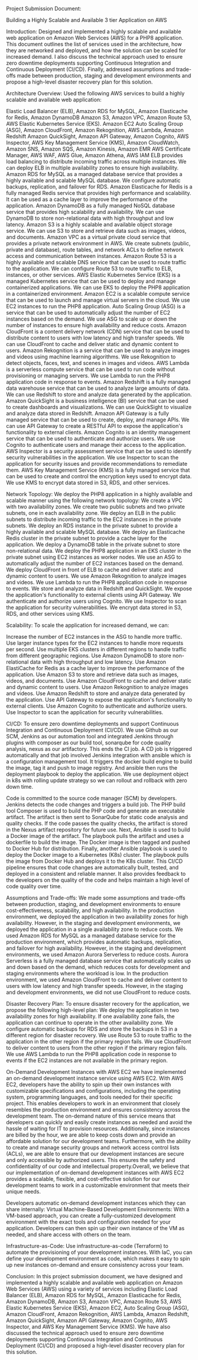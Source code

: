 Project Submission Document: 

Building a Highly Scalable and Available 3 tier Application on AWS

Introduction:
Designed and implemented a highly scalable and available web application on Amazon Web Services (AWS) for a PHP8 application. This document outlines the list of services used in the architecture, how they are networked and deployed, and how the solution can be scaled for increased demand. I also discuss the technical approach used to ensure zero downtime deployments supporting Continuous Integration and Continuous Deployment (CI/CD). Finally, addressed assumptions and trade-offs made between production, staging and development environments and propose a high-level disaster recovery plan for this solution.

Architecture Overview:
Used the following AWS services to build a highly scalable and available web application:

Elastic Load Balancer (ELB), Amazon RDS for MySQL, Amazon Elasticache for Redis, Amazon DynamoDB
Amazon S3, Amazon VPC, Amazon Route 53, AWS Elastic Kubernetes Service (EKS). Amazon EC2
Auto Scaling Group (ASG), Amazon CloudFront, Amazon Rekognition, AWS Lambda, Amazon Redshift
Amazon QuickSight, Amazon API Gateway, Amazon Cognito, AWS Inspector, AWS Key Management Service (KMS),  Amazon CloudWatch, Amazon SNS, Amazon SQS, Amazon Kinesis, Amazon EMR
AWS Certificate Manager, AWS WAF, AWS Glue, Amazon Athena, AWS IAM
ELB provides load balancing to distribute incoming traffic across multiple instances. We can deploy ELB in multiple availability zones to ensure high availability. 
Amazon RDS for MySQL as a managed database service that provides a highly available and scalable MySQL database. We configure automatic backups, replication, and failover for RDS. 
Amazon Elasticache for Redis is a fully managed Redis service that provides high performance and scalability. It can be used as a cache layer to improve the performance of the application. 
Amazon DynamoDB as a fully managed NoSQL database service that provides high scalability and availability. We can use DynamoDB to store non-relational data with high throughput and low latency.
 Amazon S3 is a highly scalable and available object storage service. We can use S3 to store and retrieve data such as images, videos, and documents.
Amazon VPC as a virtual private cloud service that provides a private network environment in AWS. We create subnets (public, private and database), route tables, and network ACLs to define network access and communication between instances. 
Amazon Route 53 is a highly available and scalable DNS service that can be used to route traffic to the application. We can configure Route 53 to route traffic to ELB, instances, or other services.
AWS Elastic Kubernetes Service (EKS) is a managed Kubernetes service that can be used to deploy and manage containerized applications. We can use EKS to deploy the PHP8 application in a containerized environment. 
Amazon EC2 is a scalable compute service that can be used to launch and manage virtual servers in the cloud. We use EC2 instances to run the PHP8 application.
Auto Scaling Group (ASG) is a service that can be used to automatically adjust the number of EC2 instances based on the demand. We use ASG to scale up or down the number of instances to ensure high availability and reduce costs. 
Amazon CloudFront is a content delivery network (CDN) service that can be used to distribute content to users with low latency and high transfer speeds. We can use CloudFront to cache and deliver static and dynamic content to users.
Amazon Rekognition is a service that can be used to analyze images and videos using machine learning algorithms. We use Rekognition to detect objects, faces, text, and scenes in images and videos. 
AWS Lambda is a serverless compute service that can be used to run code without provisioning or managing servers. We use Lambda to run the PHP8 application code in response to events.
Amazon Redshift is a fully managed data warehouse service that can be used to analyze large amounts of data. We can use Redshift to store and analyze data generated by the application.
Amazon QuickSight is a business intelligence (BI) service that can be used to create dashboards and visualizations. We can use QuickSight to visualize and analyze data stored in Redshift.
Amazon API Gateway is a fully managed service that can be used to create, deploy, and manage APIs. We can use API Gateway to create a RESTful API to expose the application's functionality to external clients.
Amazon Cognito is an identity management service that can be used to authenticate and authorize users. We use Cognito to authenticate users and manage their access to the application.
AWS Inspector is a security assessment service that can be used to identify security vulnerabilities in the application. We use Inspector to scan the application for security issues and provide recommendations to remediate them. 
AWS Key Management Service (KMS) is a fully managed service that can be used to create and control the encryption keys used to encrypt data. We use KMS to encrypt data stored in S3, RDS, and other services.

Network Topology:
We deploy the PHP8 application in a highly available and scalable manner using the following network topology:
We create a VPC with two availability zones.
We create two public subnets and two private subnets, one in each availability zone.
We deploy an ELB in the public subnets to distribute incoming traffic to the EC2 instances in the private subnets.
We deploy an RDS instance in the private subnet to provide a highly available and scalable MySQL database.
We deploy an Elasticache Redis cluster in the private subnet to provide a cache layer for the application.
We deploy a DynamoDB table in the private subnet to store non-relational data.
We deploy the PHP8 application in an EKS cluster in the private subnet using EC2 instances as worker nodes.
We use an ASG to automatically adjust the number of EC2 instances based on the demand.
We deploy CloudFront in front of ELB to cache and deliver static and dynamic content to users.
We use Amazon Rekognition to analyze images and videos.
We use Lambda to run the PHP8 application code in response to events.
We store and analyze data in Redshift and QuickSight.
We expose the application's functionality to external clients using API Gateway.
We authenticate and authorize users using Cognito.
We use Inspector to scan the application for security vulnerabilities.
We encrypt data stored in S3, RDS, and other services using KMS.

Scalability:
To scale the application for increased demand, we can:

Increase the number of EC2 instances in the ASG to handle more traffic.
Use larger instance types for the EC2 instances to handle more requests per second.
Use multiple EKS clusters in different regions to handle traffic from different geographic regions.
Use Amazon DynamoDB to store non-relational data with high throughput and low latency.
Use Amazon ElastiCache for Redis as a cache layer to improve the performance of the application.
Use Amazon S3 to store and retrieve data such as images, videos, and documents.
Use Amazon CloudFront to cache and deliver static and dynamic content to users.
Use Amazon Rekognition to analyze images and videos.
Use Amazon Redshift to store and analyze data generated by the application.
Use API Gateway to expose the application's functionality to external clients.
Use Amazon Cognito to authenticate and authorize users.
Use Inspector to scan the application for security vulnerabilities.


CI/CD:
To ensure zero downtime deployments and support Continuous Integration and Continuous Deployment (CI/CD).
We use Github as our SCM, Jenkins as our automation tool and integrated Jenkins through plugins with composer as our build tool, sonarqube for code quality analysis, nexus as our artifactory. This ends the CI job. 
A CD job is triggered automatically and that job involved Jenkins integration with ansible which is a configuration management tool. It triggers the docker build engine to build the image, tag it and push to image registry. And ansible then runs the deployment playbook to deploy the application.
We use deployment object in k8s with rolling update strategy so we can rollout and rollback with zero down time.


Code is committed to the source code manager (SCM) by developers. Jenkins detects the code changes and triggers a build job. The PHP build tool Composer is used to build the PHP code and generate an executable artifact. The artifact is then sent to SonarQube for static code analysis and quality checks. If the code passes the quality checks, the artifact is stored in the Nexus artifact repository for future use. Next, Ansible is used to build a Docker image of the artifact. The playbook pulls the artifact and uses a dockerfile to build the image. The Docker image is then tagged and pushed to Docker Hub for distribution. Finally, another Ansible playbook is used to deploy the Docker image to a Kubernetes (K8s) cluster. The playbook pulls the image from Docker Hub and deploys it to the K8s cluster.
This CI/CD pipeline ensures that code changes are automatically built, tested, and deployed in a consistent and reliable manner. It also provides feedback to the developers on the quality of the code and helps maintain a high level of code quality over time.

Assumptions and Trade-offs:
We made some assumptions and trade-offs between production, staging, and development environments to ensure cost-effectiveness, scalability, and high availability.
In the production environment, we deployed the application in two availability zones for high availability. However, in the staging and development environments, we deployed the application in a single availability zone to reduce costs.
We used Amazon RDS for MySQL as a managed database service for the production environment, which provides automatic backups, replication, and failover for high availability. However, in the staging and development environments, we used Amazon Aurora Serverless to reduce costs. Aurora Serverless is a fully managed database service that automatically scales up and down based on the demand, which reduces costs for development and staging environments where the workload is low.
In the production environment, we used Amazon CloudFront to cache and deliver content to users with low latency and high transfer speeds. However, in the staging and development environments, we did not use CloudFront to reduce costs.

Disaster Recovery Plan:
To ensure disaster recovery for the application, we propose the following high-level plan:
We deploy the application in two availability zones for high availability. If one availability zone fails, the application can continue to operate in the other availability zone. We configure automatic backups for RDS and store the backups in S3 in a different region for disaster recovery. We use Route 53 to route traffic to the application in the other region if the primary region fails. We use CloudFront to deliver content to users from the other region if the primary region fails. We use AWS Lambda to run the PHP8 application code in response to events if the EC2 instances are not available in the primary region.

On-Demand Development Instances with AWS EC2
we have implemented an on-demand development instance service using AWS EC2.
With AWS EC2, developers have the ability to spin up their own instances with customizable specifications and configurations, including the operating system, programming languages, and tools needed for their specific project. This enables developers to work in an environment that closely resembles the production environment and ensures consistency across the development team.
The on-demand nature of this service means that developers can quickly and easily create instances as needed and avoid the hassle of waiting for IT to provision resources. Additionally, since instances are billed by the hour, we are able to keep costs down and provide an affordable solution for our development teams.
Furthermore, with the ability to create and manage security groups and network access control lists (ACLs), we are able to ensure that our development instances are secure and only accessible by authorized users. This ensures the safety and confidentiality of our code and intellectual property.Overall, we believe that our implementation of on-demand development instances with AWS EC2 provides a scalable, flexible, and cost-effective solution for our development teams to work in a customizable environment that meets their unique needs.


Developers automatic on-demand development instances which they can share internally:
Virtual Machine-Based Development Environments: With a VM-based approach, you can create a fully-customized development environment with the exact tools and configuration needed for your application. Developers can then spin up their own instance of the VM as needed, and share access with others on the team.

Infrastructure-as-Code: Use infrastructure-as-code (Terraform) to automate the provisioning of your development instances. With IaC, you can define your development environment as code, which makes it easy to spin up new instances on-demand and ensure consistency across your team.



Conclusion:
In this project submission document, we have designed and implemented a highly scalable and available web application on Amazon Web Services (AWS) using a variety of services including Elastic Load Balancer (ELB), Amazon RDS for MySQL, Amazon Elasticache for Redis, Amazon DynamoDB, Amazon S3, Amazon VPC, Amazon Route 53, AWS Elastic Kubernetes Service (EKS), Amazon EC2, Auto Scaling Group (ASG), Amazon CloudFront, Amazon Rekognition, AWS Lambda, Amazon Redshift, Amazon QuickSight, Amazon API Gateway, Amazon Cognito, AWS Inspector, and AWS Key Management Service (KMS). We have also discussed the technical approach used to ensure zero downtime deployments supporting Continuous Integration and Continuous Deployment (CI/CD) and proposed a high-level disaster recovery plan for this solution. 
